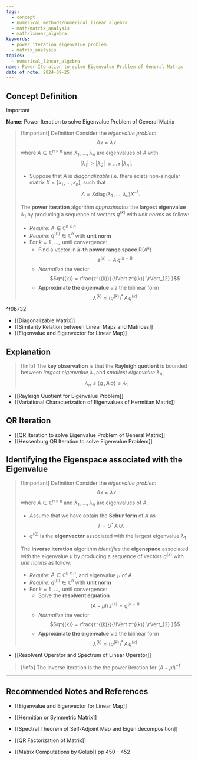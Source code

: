 ```yaml
---
tags:
  - concept
  - numerical_methods/numerical_linear_algebra
  - math/matrix_analysis
  - math/linear_algebra
keywords:
  - power_iteration_eigenvalue_problem
  - matrix_analysis
topics:
  - numerical_linear_algebra
name: Power Iteration to solve Eigenvalue Problem of General Matrix
date of note: 2024-09-25
---
```


## Concept Definition

>[!important]
>**Name**: Power Iteration to solve Eigenvalue Problem of General Matrix

>[!important] Definition
>Consider the *eigenvalue problem* $$Ax = \lambda x$$ where $A\in \mathbb{C}^{n\times n}$ and $\lambda_{1} \,{,}\ldots{,}\,\lambda_{n}$ are eigenvalues of $A$ with $$|\lambda_{1}| > |\lambda_{2}| \,{\ge}\ldots{\ge}\,|\lambda_{n}|.$$
>- Suppose that $A$ is *diagonalizable* i.e. there exists non-singular matrix $X= [x_{1}\,{,}\ldots{,}\,x_{n}]$, such that $$A = X\text{diag}(\lambda_{1}\,{,}\ldots{,}\,\lambda_{n})X^{-1}.$$
>  
>The **power iteration** algorithm *approximates* the **largest eigenvalue** $\lambda_{1}$ by producing a sequence of vectors $q^{(k)}$ with *unit norms* as follow:
>- *Require*: $A\in \mathbb{C}^{n\times n}$
>- *Require*: $q^{(0)}\in \mathbb{C}^{n}$ with **unit norm**
>- For $k=1\,{,}\ldots{,}\,$ until convergence:
>	- Find a vector in **$k$-th power range space** $\text{R}(A^{k})$  $$z^{(k)} = A\,q^{(k-1)}$$
>	- *Normalize* the vector $$q^{(k)} = \frac{z^{(k)}}{\lVert z^{(k)} \rVert_{2} }$$
>	- **Approximate the eigenvalue**  via the bilinear form $$\lambda^{(k)} = (q^{(k)})^{*}\,A\,q^{(k)}$$

^f0b732

- [[Diagonalizable Matrix]]
- [[Similarity Relation between Linear Maps and Matrices]]
- [[Eigenvalue and Eigenvector for Linear Map]]




## Explanation

>[!info]
>The **key observation** is that the **Rayleigh quotient** is bounded between *largest eigenvalue* $\lambda_{1}$ and *smallest eigenvalue* $\lambda_{n}$, $$\lambda_{n} \le \left\langle  q\,,\,A\,q    \right\rangle \le \lambda_{1}$$

- [[Rayleigh Quotient for Eigenvalue Problem]]
- [[Variational Characterization of Eigenvalues of Hermitian Matrix]]


## QR Iteration

- [[QR Iteration to solve Eigenvalue Problem of General Matrix]]
- [[Hessenburg QR Iteration to solve Eigenvalue Problem]]


## Identifying the Eigenspace associated with the Eigenvalue

>[!important] Definition
>Consider the *eigenvalue problem* $$Ax = \lambda x$$ where $A\in \mathbb{C}^{n\times n}$ and $\lambda_{1} \,{,}\ldots{,}\,\lambda_{n}$ are eigenvalues of $A$.
>- Assume that we have obtain the **Schur form** of $A$ as $$T = U^{*}\,A\,U.$$
>- $q^{(0)}$ is the **eigenvector** associated with the largest eigenvalue $\lambda_{1}$
>
>  
>The **inverse iteration** algorithm *identifies* the **eigenspace** associated with the eigenvalue $\mu$  by producing a sequence of vectors $q^{(k)}$ with *unit norms* as follow:
>- *Require*: $A\in \mathbb{C}^{n\times n}$, and eigenvalue $\mu$ of $A$
>- *Require*: $q^{(0)}\in \mathbb{C}^{n}$ with **unit norm**
>- For $k=1\,{,}\ldots{,}\,$ until convergence:
>	- Solve the **resolvent equation** $$\left(A- \mu I\right)\,z^{(k)} = q^{(k-1)}$$
>	- *Normalize* the vector $$q^{(k)} = \frac{z^{(k)}}{\lVert z^{(k)} \rVert_{2} }$$
>	- **Approximate the eigenvalue**  via the bilinear form $$\lambda^{(k)} = (q^{(k)})^{*}\,A\,q^{(k)}$$

- [[Resolvent Operator and Spectrum of Linear Operator]]

>[!info]
>The inverse iteration is the the power iteration for $(A - \mu I)^{-1}$.


-----------
##  Recommended Notes and References



- [[Eigenvalue and Eigenvector for Linear Map]]
- [[Hermitian or Symmetric Matrix]]
- [[Spectral Theorem of Self-Adjoint Map and Eigen decomposition]]
- [[QR Factorization of Matrix]]




- [[Matrix Computations by Golub]] pp 450 - 452